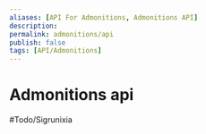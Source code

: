```yaml
---
aliases: [API For Admonitions, Admonitions API]
description: 
permalink: admonitions/api
publish: false
tags: [API/Admonitions]
---
```


# Admonitions api

#Todo/Sigrunixia 
